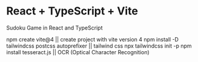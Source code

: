 # React + TypeScript + Vite
Sudoku Game in React and TypeScript

 npm create vite@4 || create project with vite version 4 
 npm install -D tailwindcss postcss autoprefixer || tailwind css
 npx tailwindcss init -p
 npm install tesseract.js || OCR (Optical Character Recognition)

 

 

